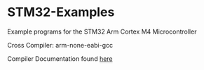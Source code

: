 # STM32-Examples
Example programs for the STM32 Arm Cortex M4 Microcontroller

<p>Cross Compiler: arm-none-eabi-gcc</p>
<p>Compiler Documentation found <a href="https://gcc.gnu.org/onlinedocs/">here</a></p>
